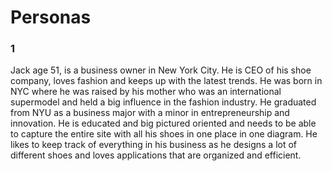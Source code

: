 # Personas

### 1
Jack age 51, is a business owner in New York City. He is CEO of his shoe company, loves fashion and keeps up with the latest trends. He was born in NYC where he was raised by his mother who was an international supermodel and held a big influence in the fashion industry. He graduated from NYU as a business major with a minor in entrepreneurship and innovation. He is educated and big pictured oriented and needs to be able to capture the entire site with all his shoes in one place in one diagram. He likes to keep track of everything in his business as he designs a lot of different shoes and loves applications that are organized and efficient.
